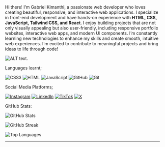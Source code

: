   Hi there! I'm Gabriel Kimanthi, a passionate web developer who loves creating beautiful, responsive, and interactive web applications. I specialize in front-end development and have hands-on experience with **HTML, CSS, JavaScript, Tailwind CSS, and React**. I enjoy building projects that are not only visually appealing but also user-friendly, including responsive portfolio websites, interactive web apps, and modern UI components. I’m constantly learning new technologies to enhance my skills and create smooth, intuitive web experiences. I’m excited to contribute to meaningful projects and bring ideas to life through code!


  ![ALT text](https://github.com/Gabriel-project39/Gabriel-project39/blob/main/Screenshot%202024-11-20%20at%2007-36-48%20Setting%20Up%20a%20Web%20Developer%20Work%20Environment%20Terminal%20Zsh%20and%20TMUX%20%C2%B7%20Web%20UI%20Engineer%20from%20Hamburg%20Germany.png).

<!---
Gabriel-project39/Gabriel-project39 is a ✨ special ✨ repository because its `README.md` (this file) appears on your GitHub profile.
You can click the Preview link to take a look at your changes.
--->
Languages learnt;

![CSS3](https://img.shields.io/badge/css-%3231572B6.svg?style=for-the-badge&logo=css3&logoColor=white) ![HTML](https://img.shields.io/badge/html-%23E34F26.svg?style=for-the-badge&logo=html&logoColor=white) ![JavaScript](https://img.shields.io/badge/javascript-%23323330.svg?style=for-the-badge&logo=javascript&logoColor=%23F7DF1E) ![GitHub](https://img.shields.io/badge/github-%23121011.svg?style=for-the-badge&logo=github&logoColor=white) ![Git](https://img.shields.io/badge/git-%23F05033.svg?style=for-the-badge&logo=git&logoColor=white)

Social Media Platforms;


[![Instagram](https://img.shields.io/badge/Instagram-%23E4405F.svg?logo=Instagram&logoColor=white)](https://instagram.com/gab) [![LinkedIn](https://img.shields.io/badge/LinkedIn-%230077B5.svg?logo=linkedin&logoColor=white)](https://linkedin.com/in/gab) [![TikTok](https://img.shields.io/badge/TikTok-%23000000.svg?logo=TikTok&logoColor=white)](https://tiktok.com/@gab) [![X](https://img.shields.io/badge/X-black.svg?logo=X&logoColor=white)](https://x.com/gab) 

 GitHub Stats:

![GitHub Stats](https://github-readme-stats.vercel.app/api?username=Gabriel-project39&show_icons=true&theme=radical)

![GitHub Streak](https://streak-stats.demolab.com/?user=Gabriel-project39&theme=radical)

<!-- GitHub Top Languages -->
![Top Languages](https://github-readme-stats.vercel.app/api/top-langs/?username=Gabriel-project39&layout=compact&theme=radical)

---



